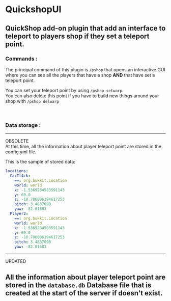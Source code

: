 # QuickshopUI
## QuickShop add-on plugin that add an interface to teleport to players shop if they set a teleport point.

### Commands :
The principal command of this plugin is ```/pshop``` that opens an interactive GUI where you can see all the players
that have a shop **AND** that have set a teleport point.

You can set your teleport point by using ```/pshop setwarp```.</br>
You can also delete this point if you have to build new things around your shop with ```/pshop delwarp```
</br></br></br>

### Data storage :

---
OBSOLETE</br>
At this time, all the information about player teleport point are stored in the config.yml file.

This is the sample of stored data:
```yaml
locations:
  CacTt4ck:
    ==: org.bukkit.Location
    world: world
    x: -1.5369284583591143
    y: 69.0
    z: -10.786006194617253
    pitch: 3.4837098
    yaw: -82.01683
  Player2:
    ==: org.bukkit.Location
    world: world
    x: -1.5369284583591143
    y: 69.0
    z: -10.786006194617253
    pitch: 3.4837098
    yaw: -82.01683
```
---
UPDATED

All the information about player teleport point are stored in the ```database.db``` Database file that is created
at the start of the server if doesn't exist.
---

